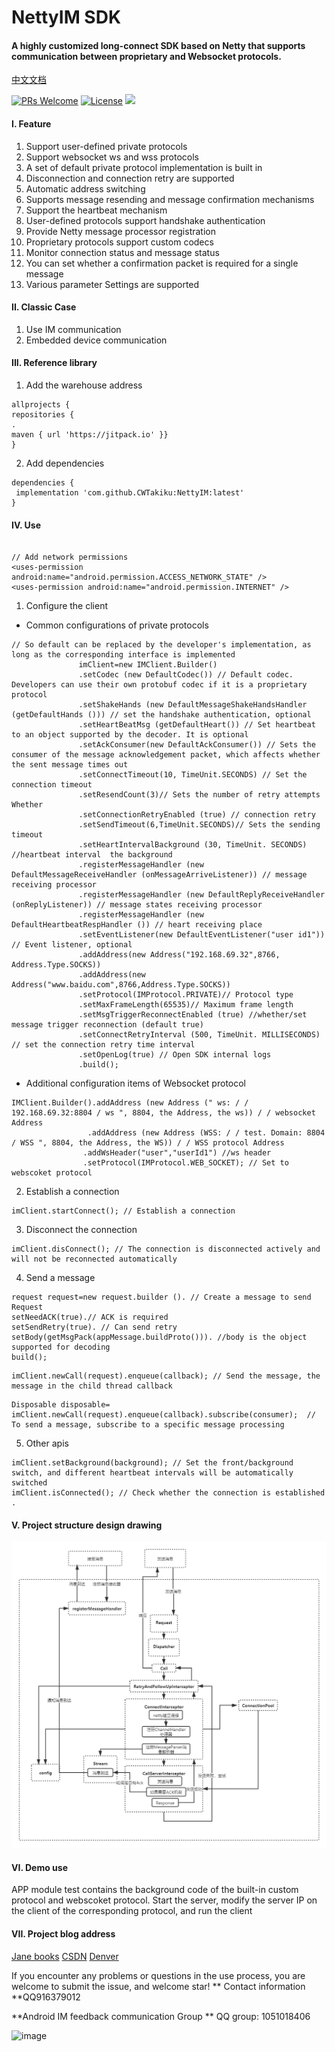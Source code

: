 # NettyIM SDK
#### A highly customized long-connect SDK based on Netty that supports communication between proprietary and Websocket protocols.



 [中文文档](https://github.com/CWTakiku/NettyIM/blob/master/README_CN.md)

[![PRs Welcome](https://img.shields.io/badge/PRs-welcome-brightgreen.svg)](https://github.com/CWTakiku/NettyIM/pulls)      [![License](https://img.shields.io/badge/license-MIT-blue.svg)](https://github.com/CWTakiku/NettyIM/blob/master/LICENSE) [![](https://www.jitpack.io/v/CWTakiku/NettyIM.svg)](https://www.jitpack.io/#CWTakiku/NettyIM)

#### I. Feature

1. Support user-defined private protocols
2. Support websocket ws and wss protocols
3. A set of default private protocol implementation is built in
4. Disconnection and connection retry are supported
5. Automatic address switching
6. Supports message resending and message confirmation mechanisms
7. Support the heartbeat mechanism
8. User-defined protocols support handshake authentication
9. Provide Netty message processor registration
10. Proprietary protocols support custom codecs
11. Monitor connection status and message status
12. You can set whether a confirmation packet is required for a single message
13. Various parameter Settings are supported

#### II.  Classic Case
1. Use IM communication
2. Embedded device communication
#### III. Reference library
1. Add the warehouse address
```
allprojects {
repositories {
.
maven { url 'https://jitpack.io' }}
}
 ```
2. Add dependencies
 ```
dependencies {
  implementation 'com.github.CWTakiku:NettyIM:latest'
}
 ```
#### IV. Use

 ```

// Add network permissions
<uses-permission android:name="android.permission.ACCESS_NETWORK_STATE" />
<uses-permission android:name="android.permission.INTERNET" />

 ```
1. Configure the client
- Common configurations of private protocols

 ```
// So default can be replaced by the developer's implementation, as long as the corresponding interface is implemented
                imClient=new IMClient.Builder()
                .setCodec (new DefaultCodec()) // Default codec. Developers can use their own protobuf codec if it is a proprietary protocol
                .setShakeHands (new DefaultMessageShakeHandsHandler (getDefaultHands ())) // set the handshake authentication, optional
                .setHeartBeatMsg (getDefaultHeart()) // Set heartbeat to an object supported by the decoder. It is optional
                .setAckConsumer(new DefaultAckConsumer()) // Sets the consumer of the message acknowledgement packet, which affects whether the sent message times out
                .setConnectTimeout(10, TimeUnit.SECONDS) // Set the connection timeout
                .setResendCount(3)// Sets the number of retry attempts Whether
                .setConnectionRetryEnabled (true) // connection retry
                .setSendTimeout(6,TimeUnit.SECONDS)// Sets the sending timeout
                .setHeartIntervalBackground (30, TimeUnit. SECONDS) //heartbeat interval  the background
                .registerMessageHandler (new DefaultMessageReceiveHandler (onMessageArriveListener)) // message receiving processor
                .registerMessageHandler (new DefaultReplyReceiveHandler (onReplyListener)) // message states receiving processor
                .registerMessageHandler (new DefaultHeartbeatRespHandler ()) // heart receiving place
                .setEventListener(new DefaultEventListener("user id1")) // Event listener, optional
                .addAddress(new Address("192.168.69.32",8766, Address.Type.SOCKS))
                .addAddress(new Address("www.baidu.com",8766,Address.Type.SOCKS))
                .setProtocol(IMProtocol.PRIVATE)// Protocol type
                .setMaxFrameLength(65535)// Maximum frame length
                .setMsgTriggerReconnectEnabled (true) //whether/set message trigger reconnection (default true)
                .setConnectRetryInterval (500, TimeUnit. MILLISECONDS) // set the connection retry time interval
                .setOpenLog(true) // Open SDK internal logs
                .build();
 ```

- Additional configuration items of Websocket protocol

 ```
IMClient.Builder().addAddress (new Address (" ws: / / 192.168.69.32:8804 / ws ", 8804, the Address, the ws)) / / websocket Address
                  .addAddress (new Address (WSS: / / test. Domain: 8804 / WSS ", 8804, the Address, the WS)) / / WSS protocol Address
                 .addWsHeader("user","userId1") //ws header
                 .setProtocol(IMProtocol.WEB_SOCKET); // Set to webscoket protocol
 ```
2. Establish a connection
 ```
imClient.startConnect(); // Establish a connection
 ```
3. Disconnect the connection
 ```
imClient.disConnect(); // The connection is disconnected actively and will not be reconnected automatically
 ```
4. Send a message
 ```
request request=new request.builder (). // Create a message to send Request
setNeedACK(true).// ACK is required
setSendRetry(true). // Can send retry
setBody(getMsgPack(appMessage.buildProto())). //body is the object supported for decoding
build();
 ```
 ```
imClient.newCall(request).enqueue(callback); // Send the message, the message in the child thread callback
 ```
 ```
Disposable disposable=   imClient.newCall(request).enqueue(callback).subscribe(consumer);  // To send a message, subscribe to a specific message processing
 ```
5. Other apis
 ```
imClient.setBackground(background); // Set the front/background switch, and different heartbeat intervals will be automatically switched
imClient.isConnected(); // Check whether the connection is established
.
 ```

#### V. Project structure design drawing
![image](https://github.com/CWTakiku/NettyIM/blob/master/IMPic.png)

#### VI. Demo use
APP module test contains the background code of the built-in custom protocol and webscoket protocol. Start the server, modify the server IP on the client of the corresponding protocol, and run the client

#### VII. Project blog address
[Jane books](https://www.jianshu.com/p/5b01f4d6e4f4) 
[CSDN](https://blog.csdn.net/smile__dream/article/details/105681018) 
[Denver](https://juejin.im/post/5ea569aaf265da47e34c19ed)


If you encounter any problems or questions in the use process, you are welcome to submit the issue, and welcome star!
** Contact information **QQ916379012

**Android IM feedback communication Group **
QQ group: 1051018406

![image](https://github.com/mrchengwenlong/NettyIM/blob/master/50327b1d735eb106d6c94f40edfbbc7.jpg)
